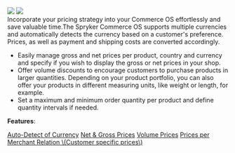 <div class='feature-text'>
    <div class='feature-images'>
    <img class="light-mode" src="https://spryker.s3.eu-central-1.amazonaws.com/docs/Document+360/Capabilities+icons/light/price.svg"/>
    <img class="dark-mode" src="https://spryker.s3.eu-central-1.amazonaws.com/docs/Document+360/Capabilities+icons/dark/price.svg"/>
    </div>
    <div class="feature-text-wrap">
Incorporate your pricing strategy into your Commerce OS effortlessly and save valuable time.The Spryker Commerce OS supports multiple currencies and automatically detects the currency based on a customer's preference. Prices, as well as payment and shipping costs are converted accordingly.

- Easily manage gross and net prices per product, country and currency and specify if you wish to display the gross or net prices in your shop.
- Offer volume discounts to encourage customers to purchase products in larger quantities. Depending on your product portfolio, you can also offer your products in different measuring units, like weight or length, for example.
- Set a maximum and minimum order quantity per product and define quantity intervals if needed.
</div>
</div>

**Features**:
<div>
<a class="feature-link" href="https://documentation.spryker.com/v4/docs/auto-detect-currency">Auto-Detect of Currency</a>
<a class="feature-link" href="https://documentation.spryker.com/v4/docs/net-gross-price">Net & Gross Prices</a>
<a class="feature-link" href="https://documentation.spryker.com/v4/docs/volume-prices">Volume Prices</a>
    <a class="feature-link" href="https://documentation.spryker.com/v4/docs/price-per-merchant-relation">Prices per Merchant Relation \(Customer specific prices\)</a> 
</div>